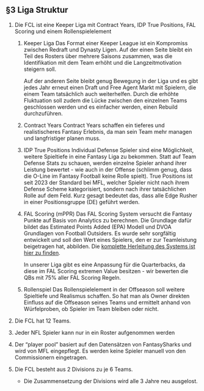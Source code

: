 ## §3 Liga Struktur

1. Die FCL ist eine Keeper Liga mit Contract Years, IDP True Positions, FAL Scoring und einem Rollenspielelement

    1. Keeper Liga
        Das Format einer Keeper League ist ein Kompromiss zwischen Redraft und Dynasty Ligen. Auf der einen Seite bleibt ein Teil des Rosters über mehrere Saisons zusammen, was die Identifikation mit dem Team erhöht und die Langzeitmotivation steigern soll.
        
        Auf der anderen Seite bleibt genug Bewegung in der Liga und es gibt jedes Jahr erneut einen Draft und Free Agent Markt mit Spielern, die einem Team tatsächlich auch weiterhelfen. Durch die erhöhte Fluktuation soll zudem die Lücke zwischen den einzelnen Teams geschlossen werden und es einfacher werden, einen Rebuild durchzuführen.

    2. Contract Years
        Contract Years schaffen ein tieferes und realistischeres Fantasy Erlebnis, da man sein Team mehr managen und langfristiger planen muss.

    3. IDP True Positions
        Individual Defense Spieler sind eine Möglichkeit, weitere Spieltiefe in eine Fantasy Liga zu bekommen. Statt auf Team Defense Stats zu schauen, werden einzelne Spieler anhand ihrer Leistung bewertet - wie auch in der Offense (schlimm genug, dass die O-Line im Fantasy Football keine Rolle spielt). True Positions ist seit 2023 der Standard bei MFL, welcher Spieler nicht nach ihrem Defense Scheme kategorisiert, sondern nach ihrer tatsächlichen Rolle auf dem Feld. Kurz gesagt bedeutet das, dass alle Edge Rusher in einer Positionsgruppe (DE) geführt werden.

    4. FAL Scoring (mPPR)
        Das FAL Scoring System versucht die Fantasy Punkte auf Basis von Analytics zu berechnen. Die Grundlage dafür bildet das Estimated Points Added (EPA) Modell und DVOA Grundlagen von Football Outsiders. Es wurde sehr sorgfältig entwickelt und soll den Wert eines Spielers, den er zur Teamleistung beigetragen hat, abbilden. Die [komplette Herleitung des Systems ist hier zu finden](https://docs.google.com/document/d/1UgElr_1SQ7cLtRh-22r05M0F4I6JjPNmFyxQuLIiD1s/edit).
        
        In unserer Liga gibt es eine Anpassung für die Quarterbacks, da diese im FAL Scoring extremen Value besitzen - wir bewerten die QBs mit 75% aller FAL Scoring Regeln.

    5. Rollenspiel
        Das Rollenspielelement in der Offseason soll weitere Spieltiefe und Realismus schaffen. So hat man als Owner direkten Einfluss auf die Offseason seines Teams und ermittelt anhand von Würfelproben, ob Spieler im Team bleiben oder nicht.
    
2. Die FCL hat 12 Teams.
3. Jeder NFL Spieler kann nur in ein Roster aufgenommen werden
4. Der “player pool” basiert auf den Datensätzen von FantasySharks und wird von MFL eingepflegt. Es werden keine Spieler manuell von den Commissionern eingetragen.
5. Die FCL besteht aus 2 Divisions zu je 6 Teams.

    * Die Zusammensetzung der Divisions wird alle 3 Jahre neu ausgelost.

